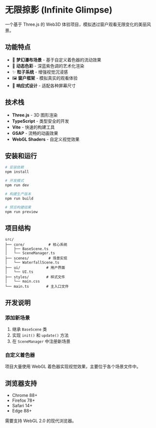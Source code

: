 # 无限掠影 (Infinite Glimpse)

一个基于 Three.js 的 Web3D 体验项目，模拟透过窗户观看无限变化的美丽风景。

## 功能特点

- 🌊 **梦幻瀑布场景** - 基于自定义着色器的流动效果
- 🎨 **动态色彩** - 深蓝紫色调的艺术化渲染
- ✨ **粒子系统** - 增强视觉沉浸感
- 🖼️ **窗户框架** - 模拟真实的观看体验
- 📱 **响应式设计** - 适配各种屏幕尺寸

## 技术栈

- **Three.js** - 3D 图形渲染
- **TypeScript** - 类型安全的开发
- **Vite** - 快速的构建工具
- **GSAP** - 流畅的动画效果
- **WebGL Shaders** - 自定义视觉效果

## 安装和运行

```bash
# 安装依赖
npm install

# 开发模式
npm run dev

# 构建生产版本
npm run build

# 预览构建结果
npm run preview
```

## 项目结构

```
src/
├── core/           # 核心系统
│   ├── BaseScene.ts
│   └── SceneManager.ts
├── scenes/         # 场景实现
│   └── WaterfallScene.ts
├── ui/            # 用户界面
│   └── UI.ts
├── styles/        # 样式文件
│   └── main.css
└── main.ts        # 主入口文件
```

## 开发说明

### 添加新场景

1. 继承 `BaseScene` 类
2. 实现 `init()` 和 `update()` 方法
3. 在 `SceneManager` 中注册新场景

### 自定义着色器

项目大量使用 WebGL 着色器实现视觉效果，主要位于各个场景文件中。

## 浏览器支持

- Chrome 88+
- Firefox 78+
- Safari 14+
- Edge 88+

需要支持 WebGL 2.0 的现代浏览器。
